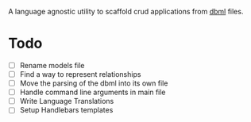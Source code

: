 A language agnostic utility to scaffold crud applications from [dbml](https://dbml.dbdiagram.io/home) files.

# Todo

- [ ] Rename models file
- [ ] Find a way to represent relationships
- [ ] Move the parsing of the dbml into its own file
- [ ] Handle command line arguments in main file
- [ ] Write Language Translations
- [ ] Setup Handlebars templates